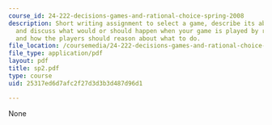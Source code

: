 ```yaml
---
course_id: 24-222-decisions-games-and-rational-choice-spring-2008
description: Short writing assignment to select a game, describe its abstract structure,
  and discuss what would or should happen when your game is played by rational players,
  and how the players should reason about what to do.
file_location: /coursemedia/24-222-decisions-games-and-rational-choice-spring-2008/25317ed6d7afc2f27d3d3b3d487d96d1_sp2.pdf
file_type: application/pdf
layout: pdf
title: sp2.pdf
type: course
uid: 25317ed6d7afc2f27d3d3b3d487d96d1

---
```

None